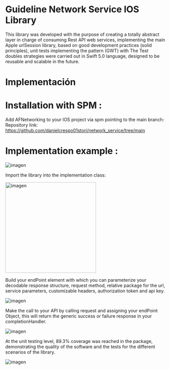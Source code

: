 # Guideline Network Service IOS Library

This library was developed with the purpose of creating a totally abstract layer in charge of consuming Rest API web services, implementing the main Apple urlSession library, based on good development practices (solid principles), unit tests implementing the pattern (GWT) with The Test doubles strategies were carried out in Swift 5.0 language, designed to be reusable and scalable in the future.

# Implementación

# Installation with SPM :
Add AFNetworking to your IOS project via spm pointing to the main branch:
Repository link: https://github.com/danielcrespo01stori/network_service/tree/main

# Implementation example :
![imagen](https://github.com/danielcrespo01stori/network_service/assets/119959720/08a4bedd-4834-435a-9d7d-7ace4daa59bb)

Import the library into the implementation class:

<img width="284" alt="imagen" src="https://github.com/danielcrespo01stori/network_service/assets/119959720/ec1004c7-7623-4334-ae79-fb8f53bd9b91">

Build your endPoint element with which you can parameterize your decodable response structure, request method, relative package for the url, service parameters, customizable headers, authorization token and api key.

![imagen](https://github.com/danielcrespo01stori/network_service/assets/119959720/026fe7f1-5ea2-46f7-b301-e25f079a55cf)

Make the call to your API by calling request and assigning your endPoint Object, this will return the generic success or failure response in your completionHandler.

![imagen](https://github.com/danielcrespo01stori/network_service/assets/119959720/c28d633d-10c6-47f5-adb7-cfda7b6b8507)

At the unit testing level, 89.3% coverage was reached in the package, demonstrating the quality of the software and the tests for the different scenarios of the library.

![imagen](https://github.com/danielcrespo01stori/network_service/assets/119959720/239ef41b-0154-40bf-b41a-32f6394336cc)

